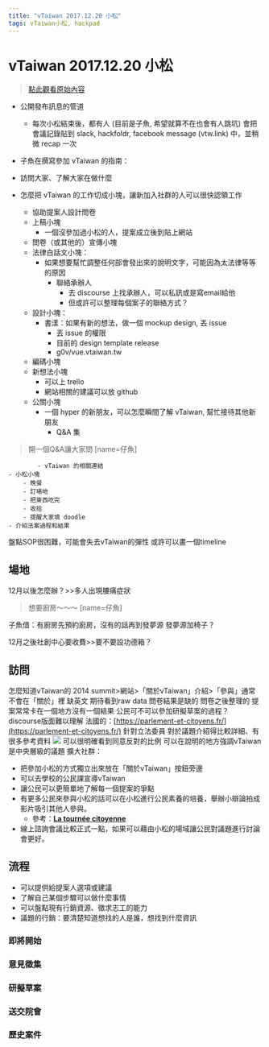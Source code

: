 ```yaml
---
title: "vTaiwan 2017.12.20 小松"
tags: vTaiwan小松, hackpad
---
```


# vTaiwan 2017.12.20 小松

> [點此觀看原始內容](https://g0v.hackpad.tw/vwEjp7ONPR3)


- 公開發布訊息的管道
    - 每次小松結束後，都有人 (目前是子魚, 希望就算不在也會有人跳坑) 會把會議記錄貼到 slack, hackfoldr, facebook message (vtw.link) 中，並稍微 recap 一次

- 子魚在撰寫參加 vTaiwan 的指南：
- 訪問大家、了解大家在做什麼
- 怎麼把  vTaiwan  的工作切成小塊，讓新加入社群的人可以很快認領工作
    - 協助提案人設計問卷
    - 上稿小塊
        - 一個沒參加過小松的人，提案成立後到貼上網站
    - 問卷（或其他的）宣傳小塊
    - 法律白話文小塊：
        - 如果想要幫忙調整任何部會發出來的說明文字，可能因為太法律等等的原因
            - 聯絡承辦人
                - 去 discourse 上找承辦人，可以私訊或是寫email給他
                - 但或許可以整理每個案子的聯絡方式？
    - 設計小塊：
        - 書漾：如果有新的想法，做一個 mockup design, 丟 issue
            - 丟 issue 的權限
            - 目前的 design template release
            - g0v/vue.vtaiwan.tw
    - 編碼小塊
    - 新想法小塊
        - 可以上 trello
        - 網站相關的建議可以放 github
    - 公關小塊
        - 一個 hyper 的新朋友，可以怎麼瞬間了解 vTaiwan, 幫忙接待其他新朋友
            - Q&A 集
> 開一個Q&A讓大家問
> [name=仔魚]

            - vTaiwan 的相關連結
    - 小松小塊
        - 晚餐
        - 訂場地
        - 把東西吃完
        - 收拾
        - 提醒大家填 doodle
    - 介紹法案過程和結果


盤點SOP很困難，可能會失去vTaiwan的彈性
或許可以畫一個timeline

## 場地

12月以後怎麼辦？>>多人出現腰痛症狀
> 想要廚房～～～
> [name=仔魚]

子魚借：有廚房先預約廚房，沒有的話再到發夢源
發夢源加椅子？

12月之後社創中心要收費>>要不要設功德箱？

## 訪問

怎麼知道vTaiwan的
2014 summit>網站>「關於vTaiwan」介紹>「參與」通常不會在「關於」裡
缺英文
期待看到raw data
問卷結果是缺的
問卷之後整理的
提案常常卡在一個地方沒有一個結果
公民可不可以參加研擬草案的過程？
discourse版面難以理解
法國的：[https://parlement-et-citoyens.fr/](https://parlement-et-citoyens.fr/)
針對立法委員
對於議題介紹得比較詳細、有很多參考資料
![](https://g0vhackmd.blob.core.windows.net/g0v-hackmd-images/upload_2c565296ab87eac04f352398ea224c43)
可以很明確看到同意反對的比例
可以在說明的地方強調vTaiwan是中央層級的議題
擴大社群：
- 把參加小松的方式獨立出來放在「關於vTaiwan」按鈕旁邊
- 可以去學校的公民課宣導vTaiwan
- 讓公民可以更簡單地了解每一個提案的爭點
- 有更多公民來參與小松的話可以在小松進行公民素養的培養，舉辦小辯論拍成影片吸引其他人參與。
    - 參考：[**La tournée citoyenne**](https://www.facebook.com/tourneecitoyenne/?hc_ref=ARRyYVSVHjnIX7npr6IPSJxZsN-Tsn19dHrGA4tyWqrmGlNC774Rzl2HXr4FgTQuvoE&fref=nf)
- 線上諮詢會議比較正式一點，如果可以藉由小松的場域讓公民對議題進行討論會更好。


## 流程

- 可以提供給提案人選項或建議
- 了解自己某個步驟可以做什麼事情
- 可以盤點現有行銷資源、徵求志工的能力
- 議題的行銷：要清楚知道想找的人是誰，想找到什麼資訊

### 即將開始


### 意見徵集


### 研擬草案


### 送交院會


### 歷史案件





